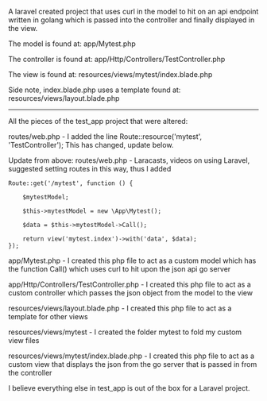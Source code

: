 A laravel created project that uses curl in the model to hit on an api endpoint written in golang which is passed into the controller and finally displayed in the view. 

The model is found at: app/Mytest.php

The controller is found at: app/Http/Controllers/TestController.php

The view is found at: resources/views/mytest/index.blade.php

Side note, index.blade.php uses a template found at: resources/views/layout.blade.php

-------------------------------------------------------------------------------------

All the pieces of the test_app project that were altered:

routes/web.php - I added the line Route::resource('mytest', 'TestController'); This has changed, update below.

Update from above: routes/web.php - Laracasts, videos on using Laravel, suggested setting routes in this way, thus I added 

    Route::get('/mytest', function () {

        $mytestModel;
    
        $this->mytestModel = new \App\Mytest();
    
        $data = $this->mytestModel->Call();
    
        return view('mytest.index')->with('data', $data);
    });


app/Mytest.php - I created this php file to act as a custom model which has the function Call() which uses curl to hit upon the json api go server

app/Http/Controllers/TestController.php - I created this php file to act as a custom controller which passes the json object from the model to the view

resources/views/layout.blade.php - I created this php file to act as a template for other views

resources/views/mytest - I created the folder mytest to fold my custom view files

resources/views/mytest/index.blade.php - I created this php file to act as a custom view that displays the json from the go server that is passed in from the controller

I believe everything else in test_app is out of the box for a Laravel project.
